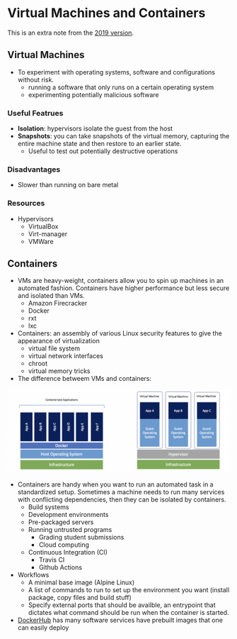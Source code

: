 # Virtual Machines and Containers

This is an extra note from the [2019 version](https://missing.csail.mit.edu/2019/virtual-machines/).

## Virtual Machines

- To experiment with operating systems, software and configurations without risk.
  - running a software that only runs on a certain operating system
  - experimenting potentially malicious software

### Useful Featrues

- **Isolation**: hypervisors isolate the guest from the host
- **Snapshots**: you can take snapshots of the virtual memory, capturing the entire machine state and then restore to an earlier state. 
  - Useful to test out potentially destructive operations

### Disadvantages

- Slower than running on bare metal

### Resources

- Hypervisors
  - VirtualBox
  - Virt-manager
  - VMWare

## Containers

- VMs are heavy-weight, containers allow you to spin up machines in an automated fashion. Containers have higher performance but less secure and isolated than VMs.
  - Amazon Firecracker
  - Docker
  - rxt
  - lxc
- Containers: an assembly of various Linux security features to give the appearance of virtualization
  - virtual file system
  - virtual network interfaces
  - chroot
  - virtual memory tricks
- The difference betweem VMs and containers:

![VM/Containers](../figures/VM_Container.png)

- Containers are handy when you want to run an automated task in a standardized setup. Sometimes a machine needs to run many services with conflicting dependencies, then they can be isolated by containers.
  - Build systems
  - Development environments
  - Pre-packaged servers
  - Running untrusted programs
    - Grading student submissions
    - Cloud computing
  - Continuous Integration (CI)
    - Travis CI
    - Github Actions
- Workflows
  - A minimal base image (Alpine Linux)
  - A list of commands to run to set up the environment you want (install package, copy files and build stuff)
  - Specify external ports that should be availble, an entrypoint that dictates what command should be run when the container is started.
- [DockerHub](https://hub.docker.com/) has many software services have prebuilt images that one can easily deploy

